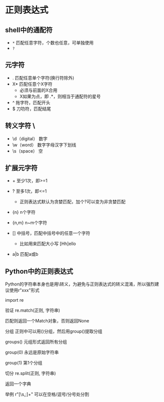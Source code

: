 # 正则表达式



## shell中的通配符

- `*` 匹配任意字符，个数也任意，可单独使用
- `?`

## 元字符

- . 匹配任意单个字符(换行符除外)
- X* 匹配任意个X字符
  - 必须与前面的X合用
  - X如果为点，即 .*，则相当于通配符的星号
- ^ 拖字符，匹配开头
- $ 刀叻符，匹配结尾

## 转义字符 \

- \d（digital） 数字
- \w（word） 数字字母汉字下划线
- \s（space） 空

## 扩展元字符

- \+ 至少1次，即>=1
- ? 至多1次，即<=1
  - 正则表达式默认为贪婪匹配，加个?可以变为非贪婪匹配
- {n} n个字符
- {n,m} n~m个字符

- [] 中括号，匹配中括号中的任意一个字符
  - 比如用来匹配大小写 [Hh]ello
- a|b 匹配a或b

## Python中的正则表达式

Python的字符串本身也是用\转义，为避免与正则表达式的转义混淆，所以强烈建议使用r"xxx"形式

import re

验证 re.match(正则, 字符串)

匹配则返回一个Match对象，否则返回None

分组 正则中可以用()分组，然后用group()提取分组

groups() 元组形式返回所有分组

group(0) 永远是原始字符串

group(1) 第1个分组

切分 re.split(正则, 字符串)

返回一个字典

举例 r"[\s\,\;]+" 可以在空格/逗号/分号处分割
